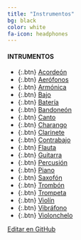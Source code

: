 ```yaml
---
title: "Instrumentos"
bg: black
color: white
fa-icon: headphones
---
```

#### INTRUMENTOS

<!---
No poner los links de t.joinchat directamente,
usar https://www.protectyourlinks.com/ para obtener
un link corto protegido por captcha
-->

* {:.btn}  <i class="fas fa-gamepad"></i>[Acordeón](https://www.proyl.com/1yoKk2XH6)
* {:.btn}  <i class="fas fa-gamepad"></i>[Aerófonos](https://www.proyl.com/73pHTnB6s)
* {:.btn}  <i class="fas fa-gamepad"></i>[Armónica](https://www.proyl.com/r3KaF0tP0)
* {:.btn}  <i class="fas fa-gamepad"></i>[Bajo](https://www.proyl.com/v43gA9fTL)
* {:.btn}  <i class="fas fa-gamepad"></i>[Batería](https://www.proyl.com/jjzC717ML)
* {:.btn}  <i class="fas fa-gamepad"></i>[Bandoneón](https://www.proyl.com/cZus63CK5)
* {:.btn}  <i class="fas fa-gamepad"></i>[Canto](https://www.proyl.com/GO4Dc2u8j)
* {:.btn}  <i class="fas fa-gamepad"></i>[Charango](https://www.proyl.com/XSWd2l9y4)
* {:.btn}  <i class="fas fa-gamepad"></i>[Clarinete](https://www.proyl.com/H3lfT9Mq8)
* {:.btn}  <i class="fas fa-gamepad"></i>[Contrabajo](https://www.proyl.com/fCka7I3Q4)
* {:.btn}  <i class="fas fa-gamepad"></i>[Flauta](https://www.proyl.com/O1oPn3l3E)
* {:.btn}  <i class="fas fa-guitar"></i>[Guitarra](https://www.proyl.com/Ch5W1n3Pb)
* {:.btn}  <i class="fas fa-gamepad"></i>[Percusión](https://www.proyl.com/4vgnMX96M)
* {:.btn}  <i class="fas fa-gamepad"></i>[Piano](https://www.proyl.com/AlLJ948do)
* {:.btn}  <i class="fas fa-gamepad"></i>[Saxofón](https://www.proyl.com/9N7l9naBU)
* {:.btn}  <i class="fas fa-gamepad"></i>[Trombón](https://www.proyl.com/p100uBhSU)
* {:.btn}  <i class="fas fa-gamepad"></i>[Trompeta](https://www.proyl.com/n9A5gGL2w)
* {:.btn}  <i class="fas fa-gamepad"></i>[Violín](https://www.proyl.com/tBi6Nt31W)
* {:.btn}  <i class="fas fa-gamepad"></i>[Vibráfono](https://www.proyl.com/9yRi2yF5R)
* {:.btn}  <i class="fas fa-gamepad"></i>[Violonchelo](https://www.proyl.com/BsH289uNo)
 


<span class="editongithub">
	<a href="{{site.github.repository_url}}/blob/master/{{page.path}}">
		<i class="fas fa-pen"></i> Editar en GitHub
	</a>
</span>
